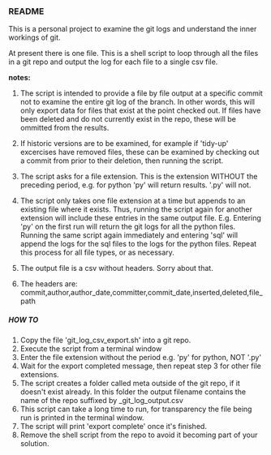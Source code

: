### README

This is a personal project to examine the git logs and understand the inner workings of git.

At present there is one file. This is a shell script to loop through all the files in a git repo and output the log for each file to a single csv file.

__notes:__
1. The script is intended to provide a file by file output at a specific commit not to examine the entire git log of the branch. In other words, this will only export data for files that exist at the point checked out. If files have been deleted and do not currently exist in the repo, these will be ommitted from the results.

1. If historic versions are to be examined, for example if 'tidy-up' excercises have removed files, these can be examined by checking out a commit from prior to their deletion, then running the script.

1. The script asks for a file extension. This is the extension WITHOUT the preceding period, e.g. for python 'py' will return results. '.py' will not.

1. The script only takes one file extension at a time but appends to an existing file where it exists. Thus, running the script again for another extension will include these entries in the same output file. E.g. Entering 'py' on the first run will return the git logs for all the python files. Running the same script again immediately and entering 'sql' will append the logs for the sql files to the logs for the python files. Repeat this process for all file types, or as necessary.

1. The output file is a csv without headers. Sorry about that.

1. The headers are: commit,author,author_date,committer,commit_date,inserted,deleted,file_path

##### HOW TO

1. Copy the file 'git_log_csv_export.sh' into a git repo.
1. Execute the script from a terminal window
1. Enter the file extension without the period e.g. 'py' for python, NOT '.py'
1. Wait for the export completed message, then repeat step 3 for other file extensions.
1. The script creates a folder called meta outside of the git repo, if it doesn't exist already. In this folder the output filename contains the name of the repo suffixed by _git_log_output.csv
1. This script can take a long time to run, for transparency the file being run is printed in the terminal window.
1. The script will print 'export complete' once it's finished.
1. Remove the shell script from the repo to avoid it becoming part of your solution.
